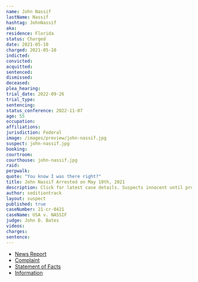 ```yaml
---
name: John Nassif
lastName: Nassif
hashtag: JohnNassif
aka:
residence: Florida
status: Charged
date: 2021-05-10
charged: 2021-05-10
indicted:
convicted:
acquitted:
sentenced:
dismissed:
deceased:
plea_hearing:
trial_date: 2022-09-26
trial_type:
sentencing:
status_conference: 2022-11-07
age: 55
occupation:
affiliations:
jurisdiction: Federal
image: /images/preview/john-nassif.jpg
suspect: john-nassif.jpg
booking:
courtroom:
courthouse: john-nassif.jpg
raid:
perpwalk:
quote: "You know I was there right?"
title: John Nassif Arrested on May 10th, 2021
description: Click for latest case details. Suspects innocent until proven guilty.
author: seditiontrack
layout: suspect
published: true
caseNumber: 21-cr-0421
caseName: USA v. NASSIF
judge: John D. Bates
videos:
charges:
sentence:
---
```

- [News Report](https://www.clickorlando.com/news/local/2021/05/10/winter-springs-man-charged-in-capitol-riot-after-tipsters-alerted-fbi-to-his-facebook-posts/)
- [Complaint](https://www.justice.gov/opa/case-multi-defendant/file/1392876/download)
- [Statement of Facts](https://www.justice.gov/opa/case-multi-defendant/file/1392881/download)
- [Information](https://www.justice.gov/usao-dc/case-multi-defendant/file/1461491/download)
